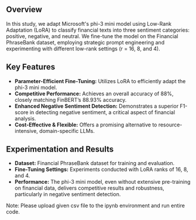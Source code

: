## Overview

In this study, we adapt Microsoft's phi-3 mini model using Low-Rank Adaptation (LoRA) to classify financial texts into three sentiment categories: positive, negative, and neutral. We fine-tune the model on the Financial PhraseBank dataset, employing strategic prompt engineering and experimenting with different low-rank settings (r = 16, 8, and 4).

## Key Features

- **Parameter-Efficient Fine-Tuning:** Utilizes LoRA to efficiently adapt the phi-3 mini model.
- **Competitive Performance:** Achieves an overall accuracy of 88%, closely matching FinBERT’s 88.93% accuracy.
- **Enhanced Negative Sentiment Detection:** Demonstrates a superior F1-score in detecting negative sentiment, a critical aspect of financial analysis.
- **Cost-Effective & Flexible:** Offers a promising alternative to resource-intensive, domain-specific LLMs.

## Experimentation and Results

- **Dataset:** Financial PhraseBank dataset for training and evaluation.
- **Fine-Tuning Settings:** Experiments conducted with LoRA ranks of 16, 8, and 4.
- **Performance:** The phi-3 mini model, even without extensive pre-training on financial data, delivers competitive results and robustness, particularly in negative sentiment detection.



Note: Please upload given csv file to the ipynb environment and run entire code.
